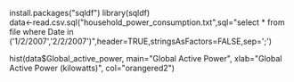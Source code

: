 install.packages("sqldf")
library(sqldf)	
data<-read.csv.sql("household_power_consumption.txt",sql="select * from file where Date in ('1/2/2007','2/2/2007')",header=TRUE,stringsAsFactors=FALSE,sep=';')

hist(data$Global_active_power, main="Global Active Power", xlab="Global Active Power (kilowatts)", col="orangered2")
